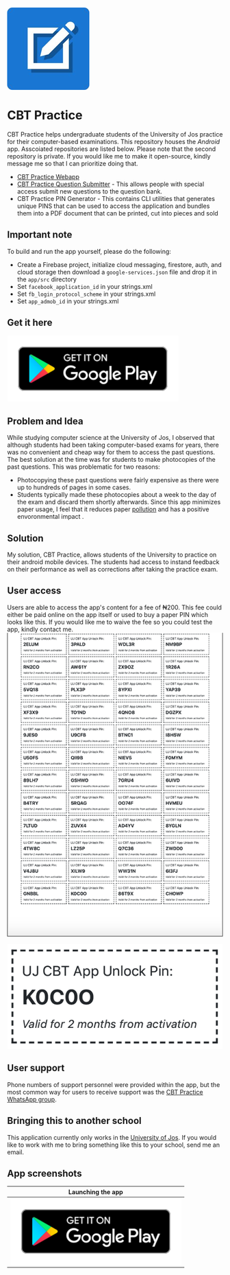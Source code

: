 ![](./assets/cbt-practice-logo.jpg)

# CBT Practice
CBT Practice helps undergraduate students of the University of Jos practice for their computer-based examinations. This repository houses the *Android* app. Asscoiated repositories are listed below. Please note that the second repository is private. If you would like me to make it open-source, kindly message me so that I can prioritize doing that.
* [CBT Practice Webapp](https://github.com/okibeogezi/cbt-practice-web)
* [CBT Practice Question Submitter](https://github.com/okibeogezi/cbt-practice-question-submitter) - This allows people with special access submit new questions to the question bank.
* CBT Practice PIN Generator - This contains CLI utilities that generates unique PINS that can be used to access the application and bundles them into a PDF document that can be printed, cut into pieces and sold

## Important note
To build and run the app yourself, please do the following:
* Create a Firebase project, initialize cloud messaging, firestore, auth, and cloud storage then download a `google-services.json` file and drop it in the `app/src` directory
* Set `facebook_application_id` in your strings.xml
* Set `fb_login_protocol_scheme` in your strings.xml
* Set `app_admob_id` in your strings.xml

## Get it here
[<img src="./assets/google-play.svg" width="400">](https://play.google.com/store/apps/details?id=com.makerloom.ujcbt&hl=en_US)

## Problem and Idea
While studying computer science at the University of Jos, I observed that although students had been taking computer-based exams for years, there was no convenient and cheap way for them to access the past questions. The best solution at the time was for students to make photocopies of the past questions. This was problematic for two reasons:
* Photocopying these past questions were fairly expensive as there were up to hundreds of pages in some cases.
* Students typically made these photocopies about a week to the day of the exam and discard them shortly afterwards. Since this app minimizes paper usage, I feel that it reduces paper [pollution](https://en.wikipedia.org/wiki/Environmental_impact_of_paper) and has a positive envoronmental impact .

## Solution
My solution, CBT Practice, allows students of the University to practice on their android mobile devices. The students had access to instand feedback on their performance as well as corrections after taking the practice exam.

## User access
Users are able to access the app's content for a fee of ₦200. This fee could either be paid online on the app itself or used to buy a paper PIN which looks like this.
If you would like me to waive the fee so you could test the app, kindly contact me.
<br />
<img src="./assets/Screen Shot 2020-01-21 at 11.21.04.png" width="600">

![](./assets/sample-paper-pin.png)

## User support
Phone numbers of support personnel were provided within the app, but the most common way for users to receive support was the [CBT Practice WhatsApp group](https://chat.whatsapp.com/I9aDaWoaxydJJxcu9f7sQv).

## Bringing this to another school
This application currently only works in the [University of Jos](https://www.unijos.edu.ng/). If you would like to work with me to bring something like this to your school, send me an email.

## App screenshots
|Launching the app
|-----------------
|<img src="./assets/google-play.svg" width="400">
